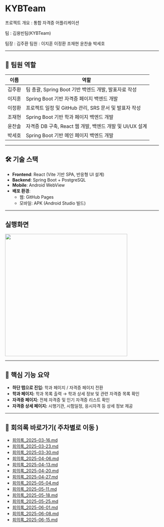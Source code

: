 # KYBTeam

프로젝트 개요 : 통합 자격증 어플리케이션

팀 : 김용빈팀(KYBTeam)

팀장 : 김주환
팀원 : 이지훈 이정환 조재현 윤찬솔 박세호

---

  ## 👥 팀원 역할

  | 이름 | 역할 |
  |------|------|
  | 김주환 | 팀 총괄, Spring Boot 기반 백엔드 개발, 발표자료 작성 |
  | 이지훈 | Spring Boot 기반 자격증 페이지 백엔드 개발 |
  | 이정환 | 프로젝트 일정 및 GitHub 관리, SRS 문서 및 발표자 작성 |
  | 조재현 | Spring Boot 기반 학과 페이지 백엔드 개발 |
  | 윤찬솔 | 자격증 DB 구축, React 웹 개발, 백엔드 개발 및 UI/UX 설계 |
  | 박세호 | Spring Boot 기반 메인 페이지 백엔드 개발 |

---

  ## 🛠️ 기술 스택

  - **Frontend**: React (Vite 기반 SPA, 반응형 UI 설계)
  - **Backend**: Spring Boot + PostgreSQL
  - **Mobile**: Android WebView
  - **배포 환경**:
    - 웹: GitHub Pages
    - 모바일: APK (Android Studio 빌드)

---

 ## 실행화면

<img src="https://github.com/user-attachments/assets/a196e250-8fd0-482d-ad7e-b134f0dbc1c9" width="400"/>

---

  ## 📌 핵심 기능 요약

  - **하단 탭으로 진입:** 학과 페이지 / 자격증 페이지 전환
  - **학과 페이지:** 학과 목록 출력 → 학과 상세 정보 및 관련 자격증 목록 확인
  - **자격증 페이지:** 전체 자격증 및 인기 자격증 리스트 확인
  - **자격증 상세 페이지:** 시행기관, 시험일정, 응시자격 등 상세 정보 제공

---

  ## 🧾 회의록 바로가기( 주차별로 이동 )

  - [회의록_2025-03-16.md](./KYB_회의록_정리/회의록_2025-03-16.md)
  - [회의록_2025-03-23.md](./KYB_회의록_정리/회의록_2025-03-23.md)
  - [회의록_2025-03-30.md](./KYB_회의록_정리/회의록_2025-03-30.md)
  - [회의록_2025-04-06.md](./KYB_회의록_정리/회의록_2025-04-06.md)
  - [회의록_2025-04-13.md](./KYB_회의록_정리/회의록_2025-04-13.md)
  - [회의록_2025-04-20.md](./KYB_회의록_정리/회의록_2025-04-20.md)
  - [회의록_2025-04-27.md](./KYB_회의록_정리/회의록_2025-04-27.md)
  - [회의록_2025-05-04.md](./KYB_회의록_정리/회의록_2025-05-04.md)
  - [회의록_2025-05-11.md](./KYB_회의록_정리/회의록_2025-05-11.md)
  - [회의록_2025-05-18.md](./KYB_회의록_정리/회의록_2025-05-18.md)
  - [회의록_2025-05-25.md](./KYB_회의록_정리/회의록_2025-05-25.md)
  - [회의록_2025-06-01.md](./KYB_회의록_정리/회의록_2025-06-01.md)
  - [회의록_2025-06-08.md](./KYB_회의록_정리/회의록_2025-06-08.md)
  - [회의록_2025-06-15.md](./KYB_회의록_정리/회의록_2025-06-15.md)
